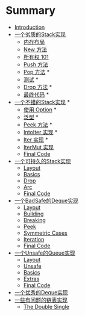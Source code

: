 # Summary

* [Introduction](README.md)
* [一个劣质的Stack实现](first.md)
    * [内存布局](first-layout.md)
    * [New 方法](first-new.md)
    * [所有权 101](first-ownership.md)
    * [Push 方法](first-push.md)
    * [Pop 方法](first-pop.md) *
    * [测试](first-test.md) *
    * [Drop 方法](first-drop.md) *
    * [最终代码](first-final.md) *
* [一个不错的Stack实现](second.md) *
    * [使用 Option](second-option.md) *
    * [泛型](second-generic.md) *
    * [Peek 方法](second-peek.md) *
    * [IntoIter 实现](second-into-iter.md) *
    * [Iter 实现](second-iter.md) *
    * [IterMut 实现](second-iter-mut.md)
    * [Final Code](second-final.md)
* [一个可持久的Stack实现](third.md)
    * [Layout](third-layout.md)
    * [Basics](third-basics.md)
    * [Drop](third-drop.md)
    * [Arc](third-arc.md)
    * [Final Code](third-final.md)
* [一个BadSafe的Deque实现](fourth.md)
    * [Layout](fourth-layout.md)
    * [Building](fourth-building.md)
    * [Breaking](fourth-breaking.md)
    * [Peek](fourth-peek.md)
    * [Symmetric Cases](fourth-symmetry.md)
    * [Iteration](fourth-iteration.md)
    * [Final Code](fourth-final.md)
* [一个Unsafe的Queue实现](fifth.md)
    * [Layout](fifth-layout.md)
    * [Unsafe](fifth-unsafe.md)
    * [Basics](fifth-basics.md)
    * [Extras](fifth-extras.md)
    * [Final Code](fifth-final.md)
* [一个优秀的Deque实现](sixth.md)
* [一些有问题的链表实现](infinity.md)
    * [The Double Single](infinity-double-single.md)
